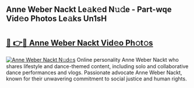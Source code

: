 ## Anne Weber Nackt Le𝚊k𝚎d N𝚞𝚍e - Part-wqe Vid𝚎o Photos Le𝚊ks Un1sH

# <h2><a href="http://fb3lqp6.evod.top/?m=Anne+Weber+Nackt">🔗 👉🔴 Anne Weber Nackt Vid𝚎o Ph𝚘t𝚘s</a></h2>

[![Anne Weber Nackt N𝚞d𝚎s](https://i.imgur.com/8V9OHl7.gif)](http://fb3lqp6.evod.top/?m=Anne+Weber+Nackt)
Online personality Anne Weber Nackt who shares lifestyle and dance-themed content, including solo and collaborative dance performances and vlogs. Passionate advocate Anne Weber Nackt, known for their unwavering commitment to social justice and human rights. 
